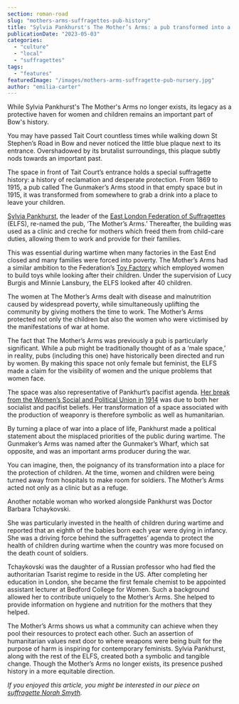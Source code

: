 ```yaml
---
section: roman-road
slug: "mothers-arms-suffragettes-pub-history"
title: "Sylvia Pankhurst's The Mother’s Arms: a pub transformed into a haven for women"
publicationDate: "2023-05-03"
categories: 
  - "culture"
  - "local"
  - "suffragettes"
tags: 
  - "features"
featuredImage: "/images/mothers-arms-suffragette-pub-nursery.jpg"
author: "emilia-carter"
---
```


While Sylvia Pankhurst's The Mother's Arms no longer exists, its legacy as a protective haven for women and children remains an important part of Bow's history.

You may have passed Tait Court countless times while walking down St Stephen’s Road in Bow and never noticed the little blue plaque next to its entrance. Overshadowed by its brutalist surroundings, this plaque subtly nods towards an important past. 

The space in front of Tait Court’s entrance holds a special suffragette history: a history of reclamation and desperate protection. From 1869 to 1915, a pub called The Gunmaker’s Arms stood in that empty space but in 1915, it was transformed from somewhere to grab a drink into a place to leave your children. 

[Sylvia Pankhurst](https://romanroadlondon.com/bows-suffragette-secrets-sylvia-pankhurst-east-end-suffrage/), the leader of the [East London Federation of Suffragettes](https://romanroadlondon.com/east-london-federation-suffragettes-established/) (ELFS), re-named the pub, ‘The Mother’s Arms.’ Thereafter, the building was used as a clinic and creche for mothers which freed them from child-care duties, allowing them to work and provide for their families. 

This was essential during wartime when many factories in the East End closed and many families were forced into poverty. The Mother’s Arms had a similar ambition to the Federation’s [Toy Factory](https://romanroadlondon.com/sylvia-pankhursts-east-london-toy-factory/) which employed women to build toys while looking after their children. Under the supervision of Lucy Burgis and Minnie Lansbury, the ELFS looked after 40 children. 

The women at The Mother’s Arms dealt with disease and malnutrition caused by widespread poverty, while simultaneously uplifting the community by giving mothers the time to work. The Mother’s Arms protected not only the children but also the women who were victimised by the manifestations of war at home.

The fact that The Mother’s Arms was previously a pub is particularly significant. While a pub might be traditionally thought of as a ‘male space,’ in reality, pubs (including this one) have historically been directed and run by women. By making this space not only female but feminist, the ELFS made a claim for the visibility of women and the unique problems that women face.

The space was also representative of Pankhurt’s pacifist agenda. [Her break from the Women’s Social and Political Union in](https://eastendwomensmuseum.org/the-womens-hall) [1914](https://eastendwomensmuseum.org/the-womens-hall) was due to both her socialist and pacifist beliefs. Her transformation of a space associated with the production of weaponry is therefore symbolic as well as humanitarian. 

By turning a place of war into a place of life, Pankhurst made a political statement about the misplaced priorities of the public during wartime. The Gunmaker’s Arms was named after the Gunmaker’s Wharf, which sat opposite, and was an important arms producer during the war. 

You can imagine, then, the poignancy of its transformation into a place for the protection of children. At the time, women and children were being turned away from hospitals to make room for soldiers. The Mother’s Arms acted not only as a clinic but as a refuge.

Another notable woman who worked alongside Pankhurst was Doctor Barbara Tchaykovski. 

She was particularly invested in the health of children during wartime and reported that an eighth of the babies born each year were dying in infancy. She was a driving force behind the suffragettes’ agenda to protect the health of children during wartime when the country was more focused on the death count of soldiers.

Tchaykovski was the daughter of a Russian professor who had fled the authoritarian Tsarist regime to reside in the US. After completing her education in London, she became the first female chemist to be appointed assistant lecturer at Bedford College for Women. Such a background allowed her to contribute uniquely to the Mother’s Arms. She helped to provide information on hygiene and nutrition for the mothers that they helped.

The Mother’s Arms shows us what a community can achieve when they pool their resources to protect each other. Such an assertion of humanitarian values next door to where weapons were being built for the purpose of harm is inspiring for contemporary feminists. Sylvia Pankhurst, along with the rest of the ELFS, created both a symbolic and tangible change. Though the Mother’s Arms no longer exists, its presence pushed history in a more equitable direction. 

_If you enjoyed this article, you might be interested in our piece on [suffragette Norah Smyth](https://romanroadlondon.com/suffragette-norah-smyth-life/)._


